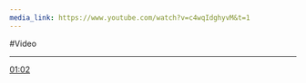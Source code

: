 ```yaml
---
media_link: https://www.youtube.com/watch?v=c4wqIdghyvM&t=1
---
```

#Video

---
[01:02](https://www.youtube.com/watch?t=62&v=c4wqIdghyvM)

